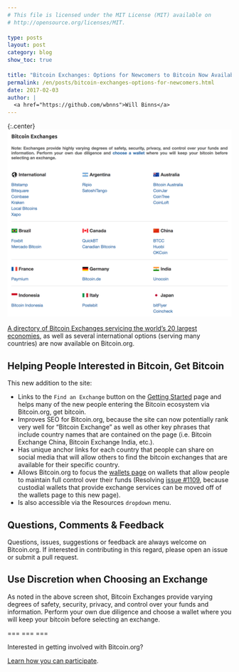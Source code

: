 ```yaml
---
# This file is licensed under the MIT License (MIT) available on
# http://opensource.org/licenses/MIT.

type: posts
layout: post
category: blog
show_toc: true

title: "Bitcoin Exchanges: Options for Newcomers to Bitcoin Now Available"
permalink: /en/posts/bitcoin-exchanges-options-for-newcomers.html
date: 2017-02-03
author: |
  <a href="https://github.com/wbnns">Will Binns</a>
---
```


<div class="post-content" markdown="1">

{:.center}
![Bitcoin Exchanges](/img/blog/free/bitcoin-exchanges.png)

[A directory of Bitcoin Exchanges servicing the world’s 20 largest
economies](https://bitcoin.org/en/exchanges), as well as several international
options (serving many countries) are now available on Bitcoin.org.
</div>

<div class="toccontent-block" markdown="1">
<div class="accordion-toggle" markdown="1">

## Helping People Interested in Bitcoin, Get Bitcoin
</div>

<div class="accordion-content" markdown="1">
This new addition to the site:

- Links to the `Find an Exchange` button on the [Getting Started](https://bitcoin.org/en/getting-started)
page and helps many of the new people entering the Bitcoin ecosystem via
Bitcoin.org, get bitcoin.
- Improves SEO for Bitcoin.org, because the site can now potentially rank very
well for “Bitcoin Exchange” as well as other key phrases that include country
names that are contained on the page (i.e. Bitcoin Exchange China, Bitcoin
Exchange India, etc.).
- Has unique anchor links for each country that people can share on social media
that will allow others to find the bitcoin exchanges that are available for
their specific country.
- Allows Bitcoin.org to focus the [wallets page](https://bitcoin.org/en/choose-your-wallet)
on wallets that allow people to maintain full control over their funds
(Resolving [issue #1109](https://github.com/bitcoin-dot-org/bitcoin.org/issues/1109),
because custodial wallets that provide exchange services can be moved off of the
wallets page to this new page).
- Is also accessible via the Resources `dropdown` menu.
</div>
</div>

<div class="toccontent-block" markdown="1">
<div class="accordion-toggle" markdown="1">

## Questions, Comments & Feedback
</div>

<div class="accordion-content" markdown="1">
Questions, issues, suggestions or feedback are always welcome on Bitcoin.org. If
interested in contributing in this regard, please open an issue or submit a pull
request.
</div>
</div>

<div class="toccontent-block" markdown="1">
<div class="accordion-toggle" markdown="1">

## Use Discretion when Choosing an Exchange
</div>

<div class="accordion-content" markdown="1">
As noted in the above screen shot, Bitcoin Exchanges provide varying degrees of
safety, security, privacy, and control over your funds and information. Perform
your own due diligence and choose a wallet where you will keep your bitcoin
before selecting an exchange.

=== === ===

Interested in getting involved with Bitcoin.org?

[Learn how you can participate](https://github.com/bitcoin-dot-org/bitcoin.org#how-to-participate).
</div>
</div>
